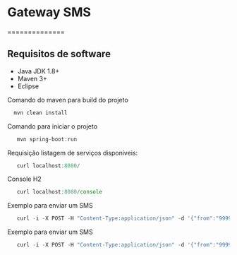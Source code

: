 # Gateway SMS
==============


Requisitos de software
---

 - Java JDK 1.8+
 - Maven 3+
 - Eclipse
 

Comando do maven para build do projeto

```javascript
  mvn clean install
```

Comando para iniciar o projeto 

```javascript
   mvn spring-boot:run
```

Requisição listagem de serviços disponíveis:

```javascript
   curl localhost:8080/
```

Console H2

```javascript
   curl localhost:8080/console
```

Exemplo para enviar um SMS 

```javascript
   curl -i -X POST -H "Content-Type:application/json" -d '{"from":"999999999","to":"888888888","body":"teste"}' http://localhost:8080/sms/send
```
Exemplo para enviar um SMS 

```javascript
   curl -i -X POST -H "Content-Type:application/json" -d '{"from":"999999999","to":"888888888","body":"teste","validade":"02/12/2017"}' http://localhost:8080/sms/send
```


